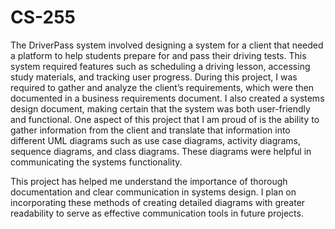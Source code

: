 # CS-255
The DriverPass system involved designing a system for a client that needed a platform to help students prepare for and pass their driving tests.  This system required features such as scheduling a driving lesson, accessing study materials, and tracking user progress.  During this project, I was required to gather and analyze the client’s requirements, which were then documented in a business requirements document.  I also created a systems design document, making certain that the system was both user-friendly and functional.  One aspect of this project that I am proud of is the ability to gather information from the client and translate that information into different UML diagrams such as use case diagrams, activity diagrams, sequence diagrams, and class diagrams.  These diagrams were helpful in communicating the systems functionality.  

This project has helped me understand the importance of thorough documentation and clear communication in systems design.  I plan on incorporating these methods of creating detailed diagrams with greater readability to serve as effective communication tools in future projects.  

